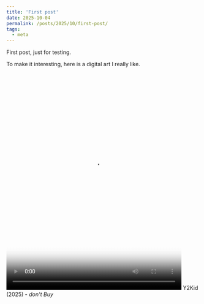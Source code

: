 ```yaml
---
title: 'First post'
date: 2025-10-04
permalink: /posts/2025/10/first-post/
tags:
  - meta
---
```


First post, just for testing. 

To make it interesting, here is a digital art I really like.

<video width="457" height="567" src="https://player.vimeo.com/progressive_redirect/playback/1097012338/rendition/720p/file.mp4?loc=external&amp;oauth2_token_id=1785814950&amp;signature=ec5d74e3716ab67afcd5240d29fc53fa127dbb546938708502a635f5a3db9339" poster="https://storage.googleapis.com/fellowship-2022/dailies-2/poster/dont-buy-lastclickexe-y2kid.jpg" autoplay="" loop="" controlslist="nodownload noremoteplayback noplaybackrate fullscreen" id="modalVideo" controls=""></video>
Y2Kid (2025) - <cite>don't Buy</cite>


